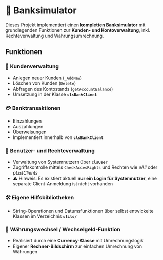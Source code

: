 # 🏦 Banksimulator

Dieses Projekt implementiert einen **kompletten Banksimulator** mit grundlegenden Funktionen zur **Kunden- und Kontoverwaltung**, inkl. Rechteverwaltung und Währungsumrechnung.

##  Funktionen

### 👤 Kundenverwaltung
- Anlegen neuer Kunden (`_AddNew`)  
- Löschen von Kunden (`Delete`)  
- Abfragen des Kontostands (`getAccountBalance`)  
- Umsetzung in der Klasse **`clsBankClient`**

### 💳 Banktransaktionen
- Einzahlungen  
- Auszahlungen  
- Überweisungen  
- Implementiert innerhalb von **`clsBankClient`**

### 🔑 Benutzer- und Rechteverwaltung
- Verwaltung von Systemnutzern über **`clsUser`**  
- Zugriffskontrolle mittels `CheckAccesRights` und Rechten wie *eAll* oder *pListClients*  
- ⚠️ Hinweis: Es existiert aktuell **nur ein Login für Systemnutzer**, eine separate Client-Anmeldung ist nicht vorhanden

### 🛠️ Eigene Hilfsbibliotheken
- String-Operationen und Datumsfunktionen über selbst entwickelte Klassen im Verzeichnis **`utils/`**

### 💱 Währungswechsel / Wechselgeld-Funktion
- Realisiert durch eine **Currency-Klasse** mit Umrechnungslogik  
- Eigener **Rechner-Bildschirm** zur einfachen Umrechnung von Währungen
